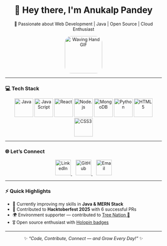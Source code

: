 <div align="center">

# 👋 Hey there, I'm **Anukalp Pandey**
🎯 Passionate about Web Development | Java | Open Source | Cloud Enthusiast  

<img src="https://media.giphy.com/media/hvRJCLFzcasrR4ia7z/giphy.gif" width="120" height="120" alt="Waving Hand GIF" style="border-radius: 20px;"/>

</div>

---

### 💻 **Tech Stack**
<div align="center">

<!-- Example tech stack icons -->
<img src="https://cdn.jsdelivr.net/gh/devicons/devicon/icons/java/java-original.svg" width="60" height="60" alt="Java" /> 
<img src="https://cdn.jsdelivr.net/gh/devicons/devicon/icons/javascript/javascript-original.svg" width="60" height="60" alt="JavaScript" /> 
<img src="https://cdn.jsdelivr.net/gh/devicons/devicon/icons/react/react-original.svg" width="60" height="60" alt="React" /> 
<img src="https://cdn.jsdelivr.net/gh/devicons/devicon/icons/nodejs/nodejs-original.svg" width="60" height="60" alt="Node.js" /> 
<img src="https://cdn.jsdelivr.net/gh/devicons/devicon/icons/mongodb/mongodb-original.svg" width="60" height="60" alt="MongoDB" /> 
<img src="https://cdn.jsdelivr.net/gh/devicons/devicon/icons/python/python-original.svg" width="60" height="60" alt="Python" /> 
<img src="https://cdn.jsdelivr.net/gh/devicons/devicon/icons/html5/html5-original.svg" width="60" height="60" alt="HTML5" /> 
<img src="https://cdn.jsdelivr.net/gh/devicons/devicon/icons/css3/css3-original.svg" width="60" height="60" alt="CSS3" />

</div>

---

### 🌐 **Let’s Connect**
<div align="center">

<a href="https://www.linkedin.com/in/anukalp-pandey" target="_blank">
  <img src="https://cdn.jsdelivr.net/gh/devicons/devicon/icons/linkedin/linkedin-original.svg" width="50" height="50" alt="LinkedIn"/>
</a>
&nbsp;&nbsp;
<a href="https://github.com/anukalppandey" target="_blank">
  <img src="https://cdn.jsdelivr.net/gh/devicons/devicon/icons/github/github-original.svg" width="50" height="50" alt="GitHub"/>
</a>
&nbsp;&nbsp;
<a href="mailto:anukalp.pandey@example.com">
  <img src="https://cdn-icons-png.flaticon.com/512/732/732200.png" width="50" height="50" alt="Email"/>
</a>

</div>

---

### ⚡ **Quick Highlights**
- 🌱 Currently improving my skills in **Java & MERN Stack**
- 🧠 Contributed to **Hacktoberfest 2025** with 6 successful PRs
- 🌍 Environment supporter — contributed to [Tree Nation 🌱](https://tree-nation.com)
- 🎖️ Open source enthusiast with [Holopin badges](https://holopin.io/@anukalppandey)

---

<div align="center">

✨ *“Code, Contribute, Connect — and Grow Every Day!”* ✨

</div>
